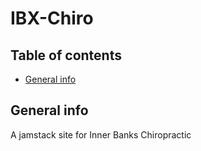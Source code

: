 # IBX-Chiro
## Table of contents
* [General info](#general-info)


## General info
A jamstack site for Inner Banks Chiropractic